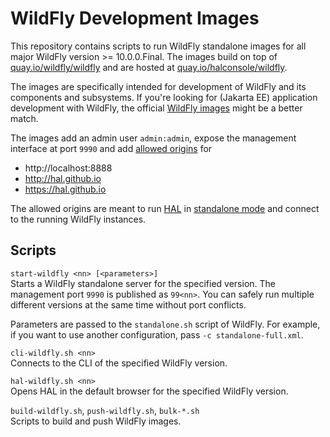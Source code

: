 # WildFly Development Images

This repository contains scripts to run WildFly standalone images for all major WildFly version >= 10.0.0.Final. The images build on top of [quay.io/wildfly/wildfly](https://quay.io/repository/wildfly/wildfly) and are hosted at [quay.io/halconsole/wildfly](https://quay.io/repository/halconsole/wildfly). 

The images are specifically intended for development of WildFly and its components and subsystems. If you're looking for (Jakarta EE) application development with WildFly, the official [WildFly images](https://quay.io/organization/wildfly) might be a better match. 

The images add an admin user `admin:admin`, expose the management interface at port `9990` and add [allowed origins](https://docs.wildfly.org/26/wildscribe/core-service/management/management-interface/http-interface/index.html#attr-allowed-origins) for

- http://localhost:8888
- http://hal.github.io
- https://hal.github.io

The allowed origins are meant to run [HAL](https://hal.github.io) in [standalone mode](https://hal.github.io/documentation/get-started/#standalone-mode) and connect to the running WildFly instances.

## Scripts

`start-wildfly <nn> [<parameters>]` \
Starts a WildFly standalone server for the specified version. The management port `9990` is published as `99<nn>`. You can safely run multiple different versions at the same time without port conflicts.

Parameters are passed to the `standalone.sh` script of WildFly. For example, if you want to use another configuration, pass `-c standalone-full.xml`.

`cli-wildfly.sh <nn>` \
Connects to the CLI of the specified WildFly version.

`hal-wildfly.sh <nn>` \
Opens HAL in the default browser for the specified WildFly version.

`build-wildfly.sh`, `push-wildfly.sh`, `bulk-*.sh` \
Scripts to build and push WildFly images. 
